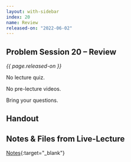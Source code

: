 ```yaml
---
layout: with-sidebar
index: 20
name: Review
released-on: "2022-06-02"
---
```


## Problem Session 20 – Review	

_{{ page.released-on }}_  

No lecture quiz.

No pre-lecture videos.

Bring your questions.

## Handout

## Notes & Files from Live-Lecture

[Notes](https://github.com/ucsd-cse12-sp22/ucsd-cse12-sp22.github.io/tree/main/_lectures/lecture-20){:target="_blank"}

